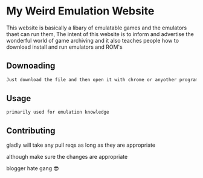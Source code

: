 # My Weird Emulation Website

This website is basically a libary of emulatable games and the emulators thaet can run them, The intent of this website is to inform and advertise the wonderful world of game archiving and it also teaches people how to download install and run emulators and ROM's

## Downoading


```bash
Just download the file and then open it with chrome or anyother program
```

## Usage

```
primarily used for emulation knowledge
```

## Contributing
gladly will take any pull reqs as long as they are appropriate

although make sure the changes are appropriate

blogger hate gang 😎
